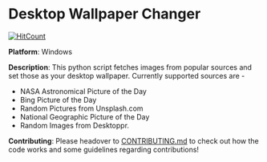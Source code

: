 # Desktop Wallpaper Changer
[![HitCount](http://hits.dwyl.io/ayan-b/Desktop-Wallpaper-Changer.svg)](http://hits.dwyl.io/ayan-b/Desktop-Wallpaper-Changer)

**Platform**: Windows

**Description**:
    This python script fetches images from popular sources and set those as your desktop wallpaper. Currently supported sources are - 

* NASA Astronomical Picture of the Day
* Bing Picture of the Day
* Random Pictures from Unsplash.com
* National Geographic Picture of the Day
* Random Images from Desktoppr.

**Contributing**:
    Please headover to [CONTRIBUTING.md](/CONTRIBUTING.md) to check out how the code works and some guidelines regarding contributions!
